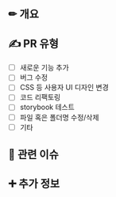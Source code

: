 ## ✏ 개요
<!---- 변경 사항 및 관련 이슈에 대해 간단하게 작성해주세요. 어떻게보다 무엇을 왜 수정했는지 설명해주세요. -->

## :writing_hand: PR 유형
<!-- 변경된 사항의 유형을 전부 선택해주세요-->

- [ ] 새로운 기능 추가
- [ ] 버그 수정
- [ ] CSS 등 사용자 UI 디자인 변경
- [ ] 코드 리팩토링
- [ ] storybook 테스트
- [ ] 파일 혹은 폴더명 수정/삭제
- [ ] 기타

## :link: 관련 이슈
<!-- 이 PR과 관련된 이슈가 있다면 여기에 끌어오기 링크를 추가해 주세요. ex) #1 -->

## :heavy_plus_sign: 추가 정보
<!-- PR에 대한 추가적인 설명이나 코멘트가 있다면 여기에 작성해 주세요. -->
